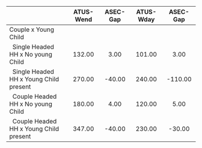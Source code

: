 
|                      |    ATUS-Wend |     ASEC-Gap |    ATUS-Wday |     ASEC-Gap |
| -------------------- | :----------: | :----------: | :----------: | :----------: |
| Couple x Young Child |              |              |              |              |
| &nbsp;&nbsp;Single Headed HH x No young Child |       132.00 |         3.00 |       101.00 |         3.00 |
| &nbsp;&nbsp;Single Headed HH x Young Child present |       270.00 |       -40.00 |       240.00 |      -110.00 |
| &nbsp;&nbsp;Couple Headed HH x No young Child |       180.00 |         4.00 |       120.00 |         5.00 |
| &nbsp;&nbsp;Couple Headed HH x Young Child present |       347.00 |       -40.00 |       230.00 |       -30.00 |

